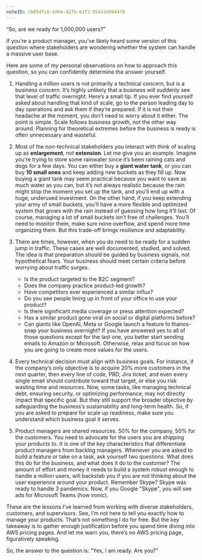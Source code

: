 ```yaml
---
noteID: cb85dfc6-1deb-42fb-b1f2-05433d9b44f8
---
```


“So, are we ready for 1,000,000 users?”

If you’re a product manager, you’ve likely heard some version of this question where stakeholders are wondering whether the system can handle a massive user base.

Here are some of my personal observations on how to approach this question, so you can confidently determine the answer yourself.

1. Handling a million users is not primarily a technical concern, but is a business concern. It’s highly unlikely that a business will suddenly see that level of traffic overnight. Here’s a small tip. If you ever find yourself asked about handling that kind of scale, go to the person leading day to day operations and ask them if they’re prepared. If it is not their headache at the moment, you don’t need to worry about it either. The point is simple. Scale follows business growth, not the other way around. Planning for theoretical extremes before the business is ready is often unnecessary and wasteful.

2. Most of the non-technical stakeholders you interact with think of scaling up as **enlargement**, not **extension**. Let me give you an example. Imagine you’re trying to store some rainwater since it’s been raining cats and dogs for a few days. You can either buy a **giant water tank**, or you can buy **10 small ones** and keep adding new buckets as they fill up. Now buying a giant tank may seem practical because you want to save as much water as you can, but it’s not always realistic because the rain might stop the moment you set up the tank, and you’ll end up with a huge, underused investment. On the other hand, if you keep extending your army of small buckets, you’ll have a more flexible and optimized system that grows with the rain instead of guessing how long it’ll last. Of course, managing a lot of small buckets isn’t free of challenges. You’ll need to monitor them, make sure none overflow, and spend more time organizing them. But this trade-off brings resilience and adaptability.

3. There are times, however, when you do need to be ready for a sudden jump in traffic. These cases are well documented, studied, and solved. The idea is that  preparation should be guided by business signals, not hypothetical fears. Your business should meet certain criteria before worrying about traffic surges.
	- Is the product targeted to the B2C segment?
	- Does the company practice product-led growth?
	- Have competitors ever experienced a similar influx?
	- Do you see people lining up in front of your office to use your product?
	- Is there significant media coverage or press attention expected?
	- Has a similar product gone viral on social or digital platforms before?
	- Can giants like OpenAI, Meta or Google launch a feature to thanos-snap your business overnight?
	If you have answered yes to all of those questions except for the last one, you better start sending emails to Amazon or Microsoft. Otherwise, relax and focus on how you are going to create more values for the users.

4. Every technical decision must align with business goals. For instance, if the company’s only objective is to acquire 20% more customers in the next quarter, then every line of code, PRD, Jira ticket, and even every single email should contribute toward that target, or else you risk wasting time and resources. Now, some tasks, like managing technical debt, ensuring security, or optimizing performance, may not directly impact that specific goal. But they still support the broader objective by safeguarding the business’s sustainability and long-term health. So, if you are asked to prepare for scale up readiness, make sure you understand which business goal it serves. 

5. Product managers are shared resources. 50% for the company, 50% for the customers. You need to advocate for the users you are shipping your products to. It is one of the key characteristics that differentiate product managers from backlog managers. Whenever you are asked to build a feature or take on a task, ask yourself two questions. What does this do for the business, and what does it do to the customer? The amount of effort and money it needs to build a system robust enough to handle a million users, will backstab you if you are not thinking about the user experience around your product. Remember Skype? Skype was ready to handle 3 pandemics. Now, if you Google "Skype", you will see ads for Microsoft Teams (how ironic).

These are the lessons I’ve learned from working with diverse stakeholders, customers, and supervisors. See, I’m not here to tell you exactly how to manage your products. That’s not something I do for free. But the key takeaway is to gather enough justification before you spend time diving into AWS pricing pages. And let me warn you, there’s no AWS pricing page, figuratively speaking. 

So, the answer to the question is: “Yes, I am ready. Are you?”

